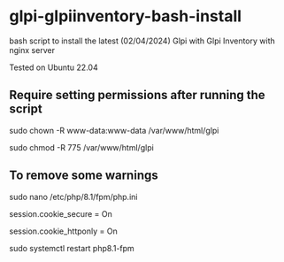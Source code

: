 # glpi-glpiinventory-bash-install
bash script to install the latest (02/04/2024) Glpi with Glpi Inventory with nginx server

Tested on Ubuntu 22.04

## Require setting permissions after running the script

sudo chown -R www-data:www-data /var/www/html/glpi

sudo chmod -R 775 /var/www/html/glpi

## To remove some warnings

sudo nano /etc/php/8.1/fpm/php.ini

session.cookie_secure = On

session.cookie_httponly = On

sudo systemctl restart php8.1-fpm
